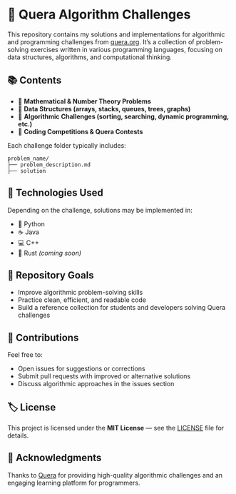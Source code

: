 # 🧠 Quera Algorithm Challenges

This repository contains my solutions and implementations for algorithmic and programming challenges from [quera.org](https://quera.org/).
It’s a collection of problem-solving exercises written in various programming languages, focusing on data structures, algorithms, and computational thinking.

## 📚 Contents

* 🔢 **Mathematical & Number Theory Problems**
* 🧮 **Data Structures (arrays, stacks, queues, trees, graphs)**
* 🚀 **Algorithmic Challenges (sorting, searching, dynamic programming, etc.)**
* 🧩 **Coding Competitions & Quera Contests**

Each challenge folder typically includes:

```
problem_name/
├── problem_description.md
├── solution
```

## 🧰 Technologies Used

Depending on the challenge, solutions may be implemented in:

* 🐍 Python
* ☕ Java
* 💻 C++
* 🦀 Rust *(coming soon)*


## 🚧 Repository Goals

* Improve algorithmic problem-solving skills
* Practice clean, efficient, and readable code
* Build a reference collection for students and developers solving Quera challenges


## 🤝 Contributions

Feel free to:

* Open issues for suggestions or corrections
* Submit pull requests with improved or alternative solutions
* Discuss algorithmic approaches in the issues section


## 🏷️ License

This project is licensed under the **MIT License** — see the [LICENSE](LICENSE) file for details.


## 🌟 Acknowledgments

Thanks to [Quera](https://quera.org/) for providing high-quality algorithmic challenges and an engaging learning platform for programmers.
